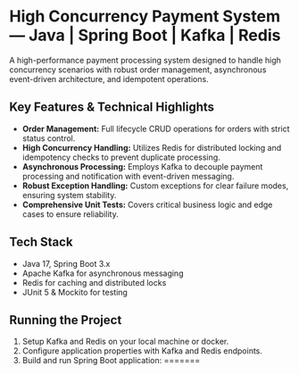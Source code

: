 # High Concurrency Payment System — Java | Spring Boot | Kafka | Redis

A high-performance payment processing system designed to handle high concurrency scenarios with robust order management, asynchronous event-driven architecture, and idempotent operations.

## Key Features & Technical Highlights

- **Order Management:** Full lifecycle CRUD operations for orders with strict status control.
- **High Concurrency Handling:** Utilizes Redis for distributed locking and idempotency checks to prevent duplicate processing.
- **Asynchronous Processing:** Employs Kafka to decouple payment processing and notification with event-driven messaging.
- **Robust Exception Handling:** Custom exceptions for clear failure modes, ensuring system stability.
- **Comprehensive Unit Tests:** Covers critical business logic and edge cases to ensure reliability.

## Tech Stack

- Java 17, Spring Boot 3.x
- Apache Kafka for asynchronous messaging
- Redis for caching and distributed locks
- JUnit 5 & Mockito for testing

## Running the Project

1. Setup Kafka and Redis on your local machine or docker.
2. Configure application properties with Kafka and Redis endpoints.
3. Build and run Spring Boot application:
=======

